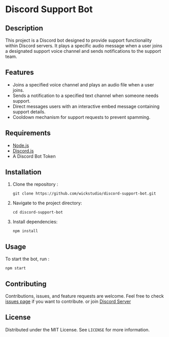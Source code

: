 # Discord Support Bot

## Description
This project is a Discord bot designed to provide support functionality within Discord servers. It plays a specific audio message when a user joins a designated support voice channel and sends notifications to the support team.

## Features
- Joins a specified voice channel and plays an audio file when a user joins.
- Sends a notification to a specified text channel when someone needs support.
- Direct messages users with an interactive embed message containing support details.
- Cooldown mechanism for support requests to prevent spamming.

## Requirements
- [Node.js](https://nodejs.org/)
- [Discord.js](https://discord.js.org/#/)
- A Discord Bot Token

## Installation
1. Clone the repository :
   ```
   git clone https://github.com/wickstudio/discord-support-bot.git
   ```
2. Navigate to the project directory:
   ```
   cd discord-support-bot
   ```
3. Install dependencies:
   ```
   npm install
   ```

## Usage
To start the bot, run :
```
npm start
```

## Contributing
Contributions, issues, and feature requests are welcome. Feel free to check [issues page]([link-to-your-issues-page](https://github.com/wickstudio/Discord-Support-Bot/issues)) if you want to contribute. or join [Discord Server](https://discord.gg/wicks)

## License
Distributed under the MIT License. See `LICENSE` for more information.




